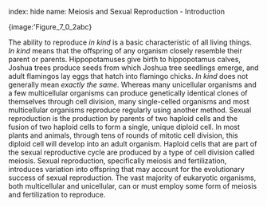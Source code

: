 index: hide
name: Meiosis and Sexual Reproduction - Introduction


{image:'Figure_7_0_2abc}
        

The ability to reproduce  *in kind* is a basic characteristic of all living things.  *In kind* means that the offspring of any organism closely resemble their parent or parents. Hippopotamuses give birth to hippopotamus calves, Joshua trees produce seeds from which Joshua tree seedlings emerge, and adult flamingos lay eggs that hatch into flamingo chicks.  *In kind* does not generally mean  *exactly the same*. Whereas many unicellular organisms and a few multicellular organisms can produce genetically identical clones of themselves through cell division, many single-celled organisms and most multicellular organisms reproduce regularly using another method. Sexual reproduction is the production by parents of two haploid cells and the fusion of two haploid cells to form a single, unique diploid cell. In most plants and animals, through tens of rounds of mitotic cell division, this diploid cell will develop into an adult organism. Haploid cells that are part of the sexual reproductive cycle are produced by a type of cell division called meiosis. Sexual reproduction, specifically meiosis and fertilization, introduces variation into offspring that may account for the evolutionary success of sexual reproduction. The vast majority of eukaryotic organisms, both multicellular and unicellular, can or must employ some form of meiosis and fertilization to reproduce.
